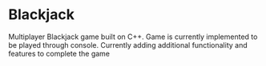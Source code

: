 # Blackjack
Multiplayer Blackjack game built on C++. Game is currently implemented to be played through console.
Currently adding additional functionality and features to complete the game


